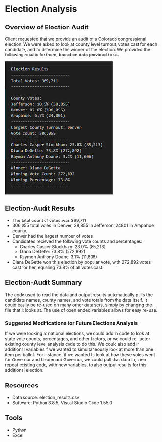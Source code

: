 # Election Analysis

## Overview of Election Audit

Client requested that we provide an audit of a Colorado congressional election. We were asked to look at county level turnout, votes cast for each candidate, and to determine the winner of the election. We provided the following results for them, based on data provided to us.

![Printed results from analysis](Resources/Results_printout.PNG)

## Election-Audit Results

* The total count of votes was 369,711
* 306,055 total votes in Denver, 38,855 in Jefferson, 24801 in Arapahoe county. 
* Denver had the largest number of votes.  
* Candidates recieved the following vote counts and percentages:
  * Charles Casper Stockham: 23.0% (85,213)
  * Diana DeGette: 73.8% (272,892)
  * Raymon Anthony Doane: 3.1% (11,606)
* Diana DeGette won this election by popular vote, with 272,892 votes cast for her, equaling 73.8% of all votes cast.

## Election-Audit Summary

The code used to read the data and output results automatically pulls the candidate names, county names, and vote totals from the data itself. It could easliy be re-used on many other data sets, simply by changing the file that it looks at. The use of open ended variables allows for easy re-use. 

### Suggested Modifications for Future Elections Analysis

If we were looking at national elections, we could add in code to look at state vote counts, percentages, and other factors, or we could re-factor existing county level analysis code to do this. We could also add in additional variables if we wanted to simultaneously look at more than one item per ballot. For instance, if we wanted to look at how these votes went for Governor and Lieutenant Governor, we could pull that data in, then repeat existing code, with new variables, to also output results for this additional election. 

## Resources

- Data source: election_results.csv
- Software: Python 3.8.5, Visual Studio Code 1.55.0

## Tools
* Python
* Excel
